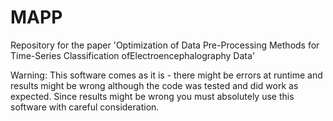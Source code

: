 # MAPP
Repository for the paper 'Optimization of Data Pre-Processing Methods for Time-Series Classification ofElectroencephalography Data'


Warning:
This software comes as it is - there might be errors at runtime and results might be wrong although the code was tested and did work as expected. Since results might be wrong you must absolutely use this software with careful consideration.
